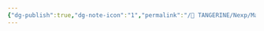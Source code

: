 ```yaml
---
{"dg-publish":true,"dg-note-icon":"1","permalink":"/🍊 TANGERINE/Nexp/Markdown/","dgPassFrontmatter":true,"noteIcon":"1","created":"2024-11-04T22:18:48.965+08:00","updated":"2024-11-05T23:44:41.861+08:00"}
---
```


